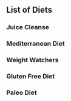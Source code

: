 
## List of Diets

### Juice Cleanse

### Mediterranean Diet

### Weight Watchers

### Gluten Free Diet

### Paleo Diet

### 



